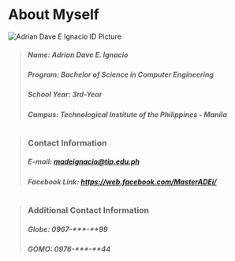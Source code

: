 About Myself
============
![Adrian Dave E  Ignacio ID Picture](https://user-images.githubusercontent.com/118405495/202850496-0d214932-dc93-4c37-9e0c-287b0680ffb9.png)
> ##### Name: **Adrian Dave E. Ignacio**
> ##### Program: **Bachelor of Science in Computer Engineering**
> ##### School Year: **3rd-Year** 
> ##### Campus: **Technological Institute of the Philippines - Manila**
#
> ### **Contact Information**
> ##### E-mail: **madeignacio@tip.edu.ph**
> ##### Facebook Link: **https://web.facebook.com/MasterADEi/**
#
> ### **Additional Contact Information**
> ##### Globe: 0967-***-**99
> ##### GOMO: 0976-***-**44
